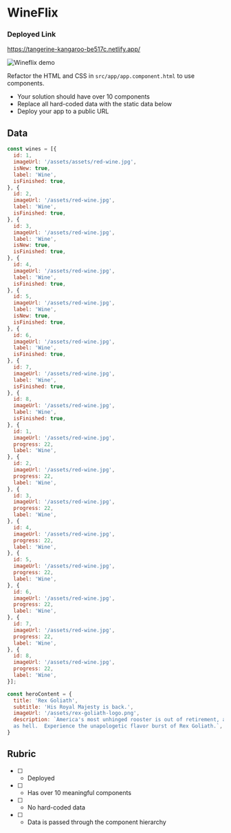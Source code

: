 # WineFlix

### Deployed Link
https://tangerine-kangaroo-be517c.netlify.app/



![Wineflix demo](./wineflix.jpg)

Refactor the HTML and CSS in `src/app/app.component.html` to use components.

* Your solution should have over 10 components
* Replace all hard-coded data with the static data below
* Deploy your app to a public URL

## Data

```js
const wines = [{
  id: 1,
  imageUrl: '/assets/assets/red-wine.jpg',
  isNew: true,
  label: 'Wine',
  isFinished: true,
}, {
  id: 2,
  imageUrl: '/assets/red-wine.jpg',
  label: 'Wine',
  isFinished: true,
}, {
  id: 3,
  imageUrl: '/assets/red-wine.jpg',
  label: 'Wine',
  isNew: true,
  isFinished: true,
}, {
  id: 4,
  imageUrl: '/assets/red-wine.jpg',
  label: 'Wine',
  isFinished: true,
}, {
  id: 5,
  imageUrl: '/assets/red-wine.jpg',
  label: 'Wine',
  isNew: true,
  isFinished: true,
}, {
  id: 6,
  imageUrl: '/assets/red-wine.jpg',
  label: 'Wine',
  isFinished: true,
}, {
  id: 7,
  imageUrl: '/assets/red-wine.jpg',
  label: 'Wine',
  isFinished: true,
}, {
  id: 8,
  imageUrl: '/assets/red-wine.jpg',
  label: 'Wine',
  isFinished: true,
}, {
  id: 1,
  imageUrl: '/assets/red-wine.jpg',
  progress: 22,
  label: 'Wine',
}, {
  id: 2,
  imageUrl: '/assets/red-wine.jpg',
  progress: 22,
  label: 'Wine',
}, {
  id: 3,
  imageUrl: '/assets/red-wine.jpg',
  progress: 22,
  label: 'Wine',
}, {
  id: 4,
  imageUrl: '/assets/red-wine.jpg',
  progress: 22,
  label: 'Wine',
}, {
  id: 5,
  imageUrl: '/assets/red-wine.jpg',
  progress: 22,
  label: 'Wine',
}, {
  id: 6,
  imageUrl: '/assets/red-wine.jpg',
  progress: 22,
  label: 'Wine',
}, {
  id: 7,
  imageUrl: '/assets/red-wine.jpg',
  progress: 22,
  label: 'Wine',
}, {
  id: 8,
  imageUrl: '/assets/red-wine.jpg',
  progress: 22,
  label: 'Wine',
}];
```

```js
const heroContent = {
  title: 'Rex Goliath',
  subtitle: 'His Royal Majesty is back.',
  imageUrl: '/assets/rex-goliath-logo.png',
  description: `America's most unhinged rooster is out of retirement, and this time? He's mad
  as hell.  Experience the unapologetic flavor burst of Rex Goliath.`,
}
```

## Rubric

* [ ] - Deployed
* [ ] - Has over 10 meaningful components
* [ ] - No hard-coded data
* [ ] - Data is passed through the component hierarchy
